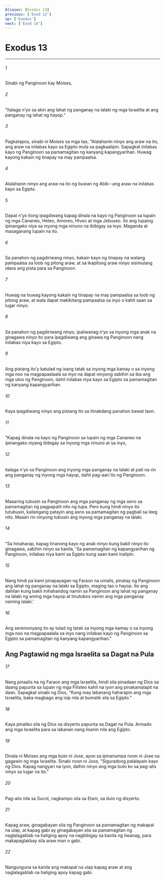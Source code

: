 ```yaml
---
Aliases: [Exodus 13]
previous: ['Exod 12']
up: ['Exodus']
next: ['Exod 14']
---
```

# Exodus 13

***






















###### 1 










Sinabi ng Panginoon kay Moises, 





















###### 2 










"Italaga nʼyo sa akin ang lahat ng panganay na lalaki ng mga Israelita at ang panganay ng lahat ng hayop." 





















###### 3 










Pagkatapos, sinabi ni Moises sa mga tao, "Alalahanin ninyo ang araw na ito, ang araw na inilabas kayo sa Egipto mula sa pagkaalipin. Sapagkat inilabas kayo ng Panginoon sa pamamagitan ng kanyang kapangyarihan. Huwag kayong kakain ng tinapay na may pampaalsa. 





















###### 4 










Alalahanin ninyo ang araw na ito ng buwan ng Abib – ang araw na inilabas kayo sa Egipto. 





















###### 5 










Dapat nʼyo itong ipagdiwang kapag dinala na kayo ng Panginoon sa lupain ng mga Cananeo, Heteo, Amoreo, Hiveo at mga Jebuseo. Ito ang lupaing ipinangako niya sa inyong mga ninuno na ibibigay sa inyo. Maganda at masaganang lupain na ito. 





















###### 6 










Sa panahon ng pagdiriwang ninyo, kakain kayo ng tinapay na walang pampaalsa sa loob ng pitong araw, at sa ikapitong araw ninyo sisimulang idaos ang pista para sa Panginoon. 





















###### 7 










Huwag na huwag kayong kakain ng tinapay na may pampaalsa sa loob ng pitong araw, at wala dapat makikitang pampaalsa sa inyo o kahit saan sa lugar ninyo. 





















###### 8 










Sa panahon ng pagdiriwang ninyo, ipaliwanag nʼyo sa inyong mga anak na ginagawa ninyo ito para ipagdiwang ang ginawa ng Panginoon nang inilabas niya kayo sa Egipto. 





















###### 9 










Ang pistang itoʼy katulad ng isang tatak sa inyong mga kamay o sa inyong mga noo na magpapaalaala sa inyo na dapat ninyong sabihin sa iba ang mga utos ng Panginoon, dahil inilabas niya kayo sa Egipto sa pamamagitan ng kanyang kapangyarihan. 





















###### 10 










Kaya ipagdiwang ninyo ang pistang ito sa itinakdang panahon bawat taon. 





















###### 11 










"Kapag dinala na kayo ng Panginoon sa lupain ng mga Cananeo na ipinangako niyang ibibigay sa inyong mga ninuno at sa inyo, 





















###### 12 










italaga nʼyo sa Panginoon ang inyong mga panganay na lalaki at pati na rin ang panganay ng inyong mga hayop, dahil pag-aari ito ng Panginoon. 





















###### 13 










Maaaring tubusin sa Panginoon ang mga panganay ng mga asno sa pamamagitan ng pagpapalit nito ng tupa. Pero kung hindi ninyo ito tutubusin, kailangang patayin ang asno sa pamamagitan ng pagbali sa leeg nito. Maaari rin ninyong tubusin ang inyong mga panganay na lalaki. 





















###### 14 










"Sa hinaharap, kapag tinanong kayo ng anak ninyo kung bakit ninyo ito ginagawa, sabihin ninyo sa kanila, 'Sa pamamagitan ng kapangyarihan ng Panginoon, inilabas niya kami sa Egipto kung saan kami inalipin. 





















###### 15 










Nang hindi pa kami pinapayagan ng Faraon na umalis, pinatay ng Panginoon ang lahat ng panganay na lalaki sa Egipto, maging tao o hayop. Ito ang dahilan kung bakit inihahandog namin sa Panginoon ang lahat ng panganay na lalaki ng aming mga hayop at tinutubos namin ang mga panganay naming lalaki.' 





















###### 16 










Ang seremonyang ito ay tulad ng tatak sa inyong mga kamay o sa inyong mga noo na magpapaalala sa inyo nang inilabas kayo ng Panginoon sa Egipto sa pamamagitan ng kanyang kapangyarihan." 

## Ang Pagtawid ng mga Israelita sa Dagat na Pula 





















###### 17 










Nang pinaalis na ng Faraon ang mga Israelita, hindi sila pinadaan ng Dios sa daang papunta sa lupain ng mga Filisteo kahit na iyon ang pinakamalapit na daan. Sapagkat sinabi ng Dios, "Kung may labanang haharapin ang mga Israelita, baka magbago ang isip nila at bumalik sila sa Egipto." 





















###### 18 










Kaya pinaliko sila ng Dios sa disyerto papunta sa Dagat na Pula. Armado ang mga Israelita para sa labanan nang lisanin nila ang Egipto. 





















###### 19 










Dinala ni Moises ang mga buto ni Jose, ayon sa ipinanumpa noon ni Jose na gagawin ng mga Israelita. Sinabi noon ni Jose, "Siguradong palalayain kayo ng Dios. Kapag nangyari na iyon, dalhin ninyo ang mga buto ko sa pag-alis ninyo sa lugar na ito." 





















###### 20 










Pag-alis nila sa Sucot, nagkampo sila sa Etam, sa dulo ng disyerto. 





















###### 21 










Kapag araw, ginagabayan sila ng Panginoon sa pamamagitan ng makapal na ulap, at kapag gabi ay ginagabayan sila sa pamamagitan ng naglalagablab na haliging apoy na nagbibigay sa kanila ng liwanag, para makapaglakbay sila araw man o gabi. 





















###### 22 










Nangunguna sa kanila ang makapal na ulap kapag araw at ang naglalagablab na haliging apoy kapag gabi.
